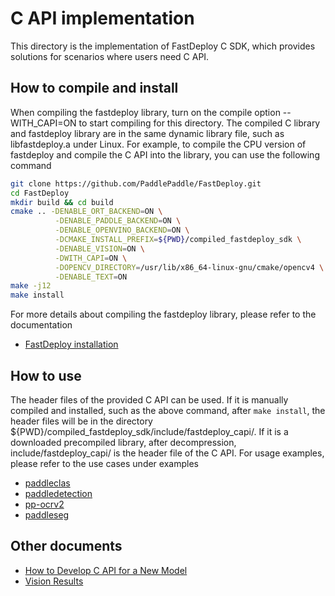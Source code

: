 # C API implementation

This directory is the implementation of FastDeploy C SDK, which provides solutions for scenarios where users need C API.

## How to compile and install

When compiling the fastdeploy library, turn on the compile option --WITH_CAPI=ON to start compiling for this directory. The compiled C library and fastdeploy library are in the same dynamic library file, such as libfastdeploy.a under Linux. For example, to compile the CPU version of fastdeploy and compile the C API into the library, you can use the following command

```bash
git clone https://github.com/PaddlePaddle/FastDeploy.git
cd FastDeploy
mkdir build && cd build
cmake .. -DENABLE_ORT_BACKEND=ON \
          -DENABLE_PADDLE_BACKEND=ON \
          -DENABLE_OPENVINO_BACKEND=ON \
          -DCMAKE_INSTALL_PREFIX=${PWD}/compiled_fastdeploy_sdk \
          -DENABLE_VISION=ON \
          -DWITH_CAPI=ON \
          -DOPENCV_DIRECTORY=/usr/lib/x86_64-linux-gnu/cmake/opencv4 \
          -DENABLE_TEXT=ON
make -j12
make install
```
For more details about compiling the fastdeploy library, please refer to the documentation
- [FastDeploy installation](../docs/en/build_and_install/README.md)

## How to use

 The header files of the provided C API can be used. If it is manually compiled and installed, such as the above command, after `make install`, the header files will be in the directory ${PWD}/compiled_fastdeploy_sdk/include/fastdeploy_capi/. If it is a downloaded precompiled library, after decompression,  include/fastdeploy_capi/ is the header file of the C API. For usage examples, please refer to the use cases under examples

- [paddleclas](../examples/vision/classification/paddleclas/c/README.md)
- [paddledetection](../examples/vision/detection/paddledetection/c/README.md)
- [pp-ocrv2](../examples/vision/ocr/PP-OCRv2/c/README.md)
- [paddleseg](../examples/vision/segmentation/paddleseg/cpu-gpu/c/README.md)

## Other documents

- [How to Develop C API for a New Model](../docs/en/faq/develop_c_api_for_a_new_model.md)
- [Vision Results](../docs/api/vision_results/README.md)
